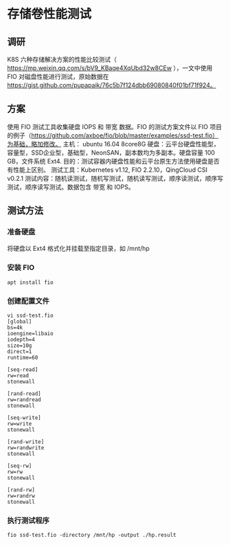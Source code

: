 # 存储卷性能测试

## 调研

K8S 六种存储解决方案的性能比较测试（ https://mp.weixin.qq.com/s/bV9_KBaqe4XqUbd32w8CEw ），一文中使用 FIO 对磁盘性能进行测试，原始数据在 https://gist.github.com/pupapaik/76c5b7f124dbb69080840f01bf71f924。

## 方案

使用 FIO 测试工具收集硬盘 IOPS 和 带宽 数据。FIO 的测试方案文件以 FIO 项目的例子（https://github.com/axboe/fio/blob/master/examples/ssd-test.fio）为基础，略加修改。
主机： ubuntu 16.04 8core8G
硬盘：云平台硬盘性能型，容量型，SSD企业型，基础型，NeonSAN，副本数均为多副本。硬盘容量 100 GB，文件系统 Ext4.
目的：测试容器内硬盘性能和云平台原生方法使用硬盘是否有性能上区别。
测试工具：Kubernetes v1.12, FIO 2.2.10，QingCloud CSI v0.2.1
测试内容：随机读测试，随机写测试，随机读写测试，顺序读测试，顺序写测试，顺序读写测试。数据包含 带宽 和 IOPS。

## 测试方法

### 准备硬盘

将硬盘以 Ext4 格式化并挂载至指定目录，如 /mnt/hp

### 安装 FIO
```
apt install fio
```

### 创建配置文件

```
vi ssd-test.fio
[global]
bs=4k
ioengine=libaio
iodepth=4
size=10g
direct=1
runtime=60

[seq-read]
rw=read
stonewall

[rand-read]
rw=randread
stonewall

[seq-write]
rw=write
stonewall

[rand-write]
rw=randwrite
stonewall

[seq-rw]
rw=rw
stonewall

[rand-rw]
rw=randrw
stonewall
```

### 执行测试程序
```
fio ssd-test.fio -directory /mnt/hp -output ./hp.result
```